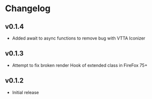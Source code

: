 # Changelog

## v0.1.4
* Added await to async functions to remove bug with VTTA Iconizer

## v0.1.3
* Attempt to fix broken render Hook of extended class in FireFox 75+

## v0.1.2
* Initial release
